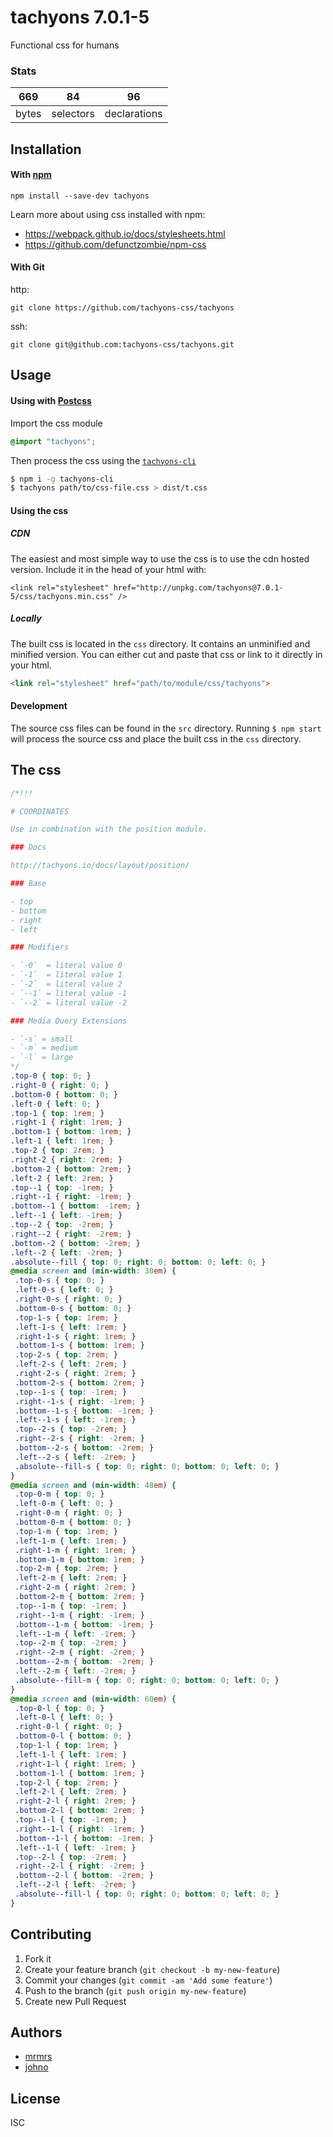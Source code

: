 # tachyons 7.0.1-5

Functional css for humans

### Stats

669 | 84 | 96
---|---|---
bytes | selectors | declarations

## Installation

#### With [npm](https://npmjs.com)

```
npm install --save-dev tachyons
```

Learn more about using css installed with npm:
* https://webpack.github.io/docs/stylesheets.html
* https://github.com/defunctzombie/npm-css

#### With Git

http:
```
git clone https://github.com/tachyons-css/tachyons
```

ssh:
```
git clone git@github.com:tachyons-css/tachyons.git
```

## Usage

#### Using with [Postcss](https://github.com/postcss/postcss)

Import the css module

```css
@import "tachyons";
```

Then process the css using the [`tachyons-cli`](https://github.com/tachyons-css/tachyons-cli)

```sh
$ npm i -g tachyons-cli
$ tachyons path/to/css-file.css > dist/t.css
```

#### Using the css

##### CDN
The easiest and most simple way to use the css is to use the cdn hosted version. Include it in the head of your html with:

```
<link rel="stylesheet" href="http://unpkg.com/tachyons@7.0.1-5/css/tachyons.min.css" />
```

##### Locally
The built css is located in the `css` directory. It contains an unminified and minified version.
You can either cut and paste that css or link to it directly in your html.

```html
<link rel="stylesheet" href="path/to/module/css/tachyons">
```

#### Development

The source css files can be found in the `src` directory.
Running `$ npm start` will process the source css and place the built css in the `css` directory.

## The css

```css
/*!!!

# COORDINATES

Use in combination with the position module.

### Docs

http://tachyons.io/docs/layout/position/

### Base

- top
- bottom
- right
- left

### Modifiers

- `-0`  = literal value 0
- `-1`  = literal value 1
- `-2`  = literal value 2
- `--1` = literal value -1
- `--2` = literal value -2

### Media Query Extensions

- `-s` = small
- `-m` = medium
- `-l` = large
*/
.top-0 { top: 0; }
.right-0 { right: 0; }
.bottom-0 { bottom: 0; }
.left-0 { left: 0; }
.top-1 { top: 1rem; }
.right-1 { right: 1rem; }
.bottom-1 { bottom: 1rem; }
.left-1 { left: 1rem; }
.top-2 { top: 2rem; }
.right-2 { right: 2rem; }
.bottom-2 { bottom: 2rem; }
.left-2 { left: 2rem; }
.top--1 { top: -1rem; }
.right--1 { right: -1rem; }
.bottom--1 { bottom: -1rem; }
.left--1 { left: -1rem; }
.top--2 { top: -2rem; }
.right--2 { right: -2rem; }
.bottom--2 { bottom: -2rem; }
.left--2 { left: -2rem; }
.absolute--fill { top: 0; right: 0; bottom: 0; left: 0; }
@media screen and (min-width: 30em) {
 .top-0-s { top: 0; }
 .left-0-s { left: 0; }
 .right-0-s { right: 0; }
 .bottom-0-s { bottom: 0; }
 .top-1-s { top: 1rem; }
 .left-1-s { left: 1rem; }
 .right-1-s { right: 1rem; }
 .bottom-1-s { bottom: 1rem; }
 .top-2-s { top: 2rem; }
 .left-2-s { left: 2rem; }
 .right-2-s { right: 2rem; }
 .bottom-2-s { bottom: 2rem; }
 .top--1-s { top: -1rem; }
 .right--1-s { right: -1rem; }
 .bottom--1-s { bottom: -1rem; }
 .left--1-s { left: -1rem; }
 .top--2-s { top: -2rem; }
 .right--2-s { right: -2rem; }
 .bottom--2-s { bottom: -2rem; }
 .left--2-s { left: -2rem; }
 .absolute--fill-s { top: 0; right: 0; bottom: 0; left: 0; }
}
@media screen and (min-width: 48em) {
 .top-0-m { top: 0; }
 .left-0-m { left: 0; }
 .right-0-m { right: 0; }
 .bottom-0-m { bottom: 0; }
 .top-1-m { top: 1rem; }
 .left-1-m { left: 1rem; }
 .right-1-m { right: 1rem; }
 .bottom-1-m { bottom: 1rem; }
 .top-2-m { top: 2rem; }
 .left-2-m { left: 2rem; }
 .right-2-m { right: 2rem; }
 .bottom-2-m { bottom: 2rem; }
 .top--1-m { top: -1rem; }
 .right--1-m { right: -1rem; }
 .bottom--1-m { bottom: -1rem; }
 .left--1-m { left: -1rem; }
 .top--2-m { top: -2rem; }
 .right--2-m { right: -2rem; }
 .bottom--2-m { bottom: -2rem; }
 .left--2-m { left: -2rem; }
 .absolute--fill-m { top: 0; right: 0; bottom: 0; left: 0; }
}
@media screen and (min-width: 60em) {
 .top-0-l { top: 0; }
 .left-0-l { left: 0; }
 .right-0-l { right: 0; }
 .bottom-0-l { bottom: 0; }
 .top-1-l { top: 1rem; }
 .left-1-l { left: 1rem; }
 .right-1-l { right: 1rem; }
 .bottom-1-l { bottom: 1rem; }
 .top-2-l { top: 2rem; }
 .left-2-l { left: 2rem; }
 .right-2-l { right: 2rem; }
 .bottom-2-l { bottom: 2rem; }
 .top--1-l { top: -1rem; }
 .right--1-l { right: -1rem; }
 .bottom--1-l { bottom: -1rem; }
 .left--1-l { left: -1rem; }
 .top--2-l { top: -2rem; }
 .right--2-l { right: -2rem; }
 .bottom--2-l { bottom: -2rem; }
 .left--2-l { left: -2rem; }
 .absolute--fill-l { top: 0; right: 0; bottom: 0; left: 0; }
}
```

## Contributing

1. Fork it
2. Create your feature branch (`git checkout -b my-new-feature`)
3. Commit your changes (`git commit -am 'Add some feature'`)
4. Push to the branch (`git push origin my-new-feature`)
5. Create new Pull Request

## Authors

* [mrmrs](http://mrmrs.io)
* [johno](http://johnotander.com)

## License

ISC

